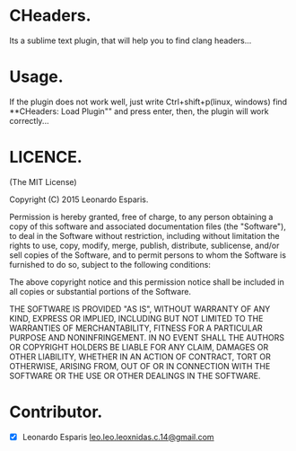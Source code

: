 CHeaders.
==========

Its a sublime text plugin, that will help you to find
clang headers...


Usage.
======

If the plugin does not work well, just write Ctrl+shift+p(linux, windows)
find **CHeaders: Load Plugin"" and press enter, then, the plugin will work correctly...


LICENCE.
========

(The MIT License)

Copyright (C) 2015 Leonardo Esparis.

Permission is hereby granted, free of charge, to any person obtaining a copy
of this software and associated documentation files (the "Software"), to deal
in the Software without restriction, including without limitation the rights
to use, copy, modify, merge, publish, distribute, sublicense, and/or sell
copies of the Software, and to permit persons to whom the Software is
furnished to do so, subject to the following conditions:

The above copyright notice and this permission notice shall be included in
all copies or substantial portions of the Software.

THE SOFTWARE IS PROVIDED "AS IS", WITHOUT WARRANTY OF ANY KIND, EXPRESS OR
IMPLIED, INCLUDING BUT NOT LIMITED TO THE WARRANTIES OF MERCHANTABILITY,
FITNESS FOR A PARTICULAR PURPOSE AND NONINFRINGEMENT. IN NO EVENT SHALL THE
AUTHORS OR COPYRIGHT HOLDERS BE LIABLE FOR ANY CLAIM, DAMAGES OR OTHER
LIABILITY, WHETHER IN AN ACTION OF CONTRACT, TORT OR OTHERWISE, ARISING FROM,
OUT OF OR IN CONNECTION WITH THE SOFTWARE OR THE USE OR OTHER DEALINGS IN THE
SOFTWARE.


Contributor.
============

- [x] Leonardo Esparis  leo.leo.leoxnidas.c.14@gmail.com